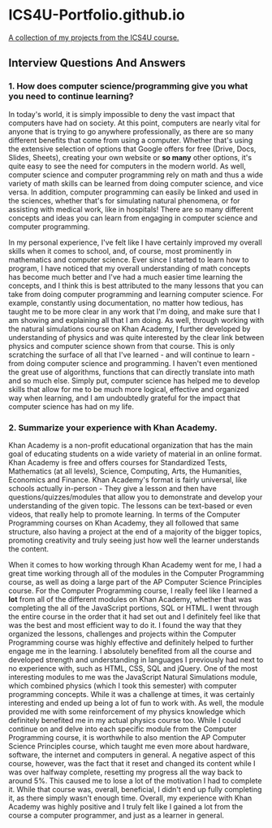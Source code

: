 # ICS4U-Portfolio.github.io
[A collection of my projects from the ICS4U course.](https://alexclements63.github.io/ICS4U-Portfolio/)

## Interview Questions And Answers

### 1. How does computer science/programming give you what you need to continue learning?
In today's world, it is simply impossible to deny the vast impact that computers have had on society. At this point, computers are nearly vital for anyone that is trying to go anywhere professionally, as there are so many different benefits that come from using a computer. Whether that's using the extensive selection of options that Google offers for free (Drive, Docs, Slides, Sheets), creating your own website or **so many** other options, it's quite easy to see the need for computers in the modern world. As well, computer science and computer programming rely on math and thus a wide variety of math skills can be learned from doing computer science, and vice versa. In addition, computer programming can easily be linked and used in the sciences, whether that's for simulating natural phenomena, or for assisting with medical work, like in hospitals! There are so many different concepts and ideas you can learn from engaging in computer science and computer programming.

In my personal experience, I've felt like I have certainly improved my overall skills when it comes to school, and, of course, most prominently in mathematics and computer science. Ever since I started to learn how to program, I have noticed that my overall understanding of math concepts has become much better and I've had a much easier time learning the concepts, and I think this is best attributed to the many lessons that you can take from doing computer programming and learning computer science. For example, constantly using documentation, no matter how tedious, has taught me to be more clear in any work that I'm doing, and make sure that I am showing and explaining all that I am doing. As well, through working with the natural simulations course on Khan Academy, I further developed by understanding of physics and was quite interested by the clear link between physics and computer science shown from that course. This is only scratching the surface of all that I've learned - and will continue to learn - from doing computer science and programming. I haven't even mentioned the great use of algorithms, functions that can directly translate into math and so much else. Simply put, computer science has helped me to develop skills that allow for me to be much more logical, effective and organized way when learning, and I am undoubtedly grateful for the impact that computer science has had on my life.
### 2. Summarize your experience with Khan Academy.
Khan Academy is a non-profit educational organization that has the main goal of educating students on a wide variety of material in an online format. Khan Academy is free and offers courses for Standardized Tests, Mathematics (at all levels), Science, Computing, Arts, the Humanities, Economics and Finance. Khan Academy's format is fairly universal, like schools actually in-person - They give a lesson and then have questions/quizzes/modules that allow you to demonstrate and develop your understanding of the given topic. The lessons can be text-based or even videos, that really help to promote learning. In terms of the Computer Programming courses on Khan Academy, they all followed that same structure, also having a project at the end of a majority of the bigger topics, promoting creativity and truly seeing just how well the learner understands the content.

When it comes to how working through Khan Academy went for me, I had a great time working through all of the modules in the Computer Programming course, as well as doing a large part of the AP Computer Science Principles course. For the Computer Programming course, I really feel like I learned a **lot** from all of the different modules on Khan Academy, whether that was completing the all of the JavaScript portions, SQL or HTML. I went through the entire course in the order that it had set out and I definitely feel like that was the best and most efficient way to do it. I found the way that they organized the lessons, challenges and projects within the Computer Programming course was highly effective and definitely helped to further engage me in the learning. I absolutely benefited from all the course and developed strength and understanding in languages I previously had next to no experience with, such as HTML, CSS, SQL and jQuery. One of the most interesting modules to me was the JavaScript Natural Simulations module, which combined physics (which I took this semester) with computer programming concepts. While it was a challenge at times, it was certainly interesting and ended up being a lot of fun to work with. As well, the module provided me with some reinforcement of my physics knowledge which definitely benefited me in my actual physics course too. While I could continue on and delve into each specific module from the Computer Programming course, it is worthwhile to also mention the AP Computer Science Principles course, which taught me even more about hardware, software, the internet and computers in general. A negative aspect of this course, however, was the fact that it reset and changed its content while I was over halfway complete, resetting my progress all the way back to around 5%. This caused me to lose a lot of the motivation I had to complete it. While that course was, overall, beneficial, I didn't end up fully completing it, as there simply wasn't enough time. Overall, my experience with Khan Academy was highly positive and I truly felt like I gained a lot from the course a computer programmer, and just as a learner in general. 
